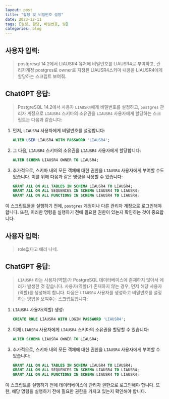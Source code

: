 ```yaml
---
layout: post
title: "할당 및 비밀번호 설정"
date: 2023-12-11
tags: [설정, 할당, 비밀번호, 및]
categories: blog
---
```


## 사용자 입력:
> postgresql 14.2에서 LIAUSR4  유저에 비밀번호를  LIAUSR4로 부여하고, 관리자계정 postgres로 owner로 지정된 LIAUSR4스키마 내용을  LIAUSR4에게 할당하는 스크립트 보여줘.

## ChatGPT 응답:
> PostgreSQL 14.2에서 사용자 `LIAUSR4`에게 비밀번호를 설정하고, `postgres` 관리자 계정으로 `LIAUSR4` 스키마의 소유권을 `LIAUSR4` 사용자에게 할당하는 스크립트는 다음과 같습니다:

1. 먼저, `LIAUSR4` 사용자에게 비밀번호를 설정합니다:
   ```sql
   ALTER USER LIAUSR4 WITH PASSWORD 'LIAUSR4';
   ```

2. 그 다음, `LIAUSR4` 스키마의 소유권을 `LIAUSR4` 사용자에게 할당합니다:
   ```sql
   ALTER SCHEMA LIAUSR4 OWNER TO LIAUSR4;
   ```

3. 추가적으로, 스키마 내의 모든 객체에 대한 권한을 `LIAUSR4` 사용자에게 부여할 수도 있습니다. 이를 위해 다음과 같은 명령을 사용할 수 있습니다:
   ```sql
   GRANT ALL ON ALL TABLES IN SCHEMA LIAUSR4 TO LIAUSR4;
   GRANT ALL ON ALL SEQUENCES IN SCHEMA LIAUSR4 TO LIAUSR4;
   GRANT ALL ON ALL FUNCTIONS IN SCHEMA LIAUSR4 TO LIAUSR4;
   ```

이 스크립트들을 실행하기 전에, `postgres` 계정이나 다른 관리자 계정으로 로그인해야 합니다. 또한, 이러한 명령을 실행하기 전에 필요한 권한이 있는지 확인하는 것이 중요합니다.

## 사용자 입력:
> role없다고 에러 나네.

## ChatGPT 응답:
> `LIAUSR4` 라는 사용자(역할)가 PostgreSQL 데이터베이스에 존재하지 않아서 에러가 발생한 것 같습니다. 사용자(역할)가 존재하지 않는 경우, 먼저 해당 사용자(역할)를 생성해야 합니다. 다음은 `LIAUSR4` 사용자를 생성하고 비밀번호를 설정하는 방법을 보여주는 스크립트입니다:

1. `LIAUSR4` 사용자(역할) 생성:
   ```sql
   CREATE ROLE LIAUSR4 WITH LOGIN PASSWORD 'LIAUSR4';
   ```

2. 이제 `LIAUSR4` 사용자에게 `LIAUSR4` 스키마의 소유권을 할당할 수 있습니다:
   ```sql
   ALTER SCHEMA LIAUSR4 OWNER TO LIAUSR4;
   ```

3. 추가적으로, 스키마 내의 모든 객체에 대한 권한을 `LIAUSR4` 사용자에게 부여할 수 있습니다:
   ```sql
   GRANT ALL ON ALL TABLES IN SCHEMA LIAUSR4 TO LIAUSR4;
   GRANT ALL ON ALL SEQUENCES IN SCHEMA LIAUSR4 TO LIAUSR4;
   GRANT ALL ON ALL FUNCTIONS IN SCHEMA LIAUSR4 TO LIAUSR4;
   ```

이 스크립트를 실행하기 전에 데이터베이스에 관리자 권한으로 로그인해야 합니다. 또한, 해당 명령을 실행하기 전에 필요한 권한을 가지고 있는지 확인해야 합니다.

